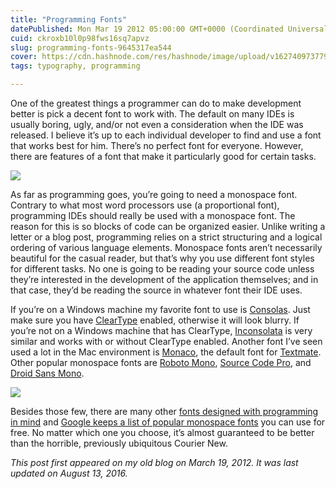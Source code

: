 ```yaml
---
title: "Programming Fonts"
datePublished: Mon Mar 19 2012 05:00:00 GMT+0000 (Coordinated Universal Time)
cuid: ckroxb10l0p98fws16sq7apvz
slug: programming-fonts-9645317ea544
cover: https://cdn.hashnode.com/res/hashnode/image/upload/v1627409737798/oolLYABwE.png
tags: typography, programming

---
```



One of the greatest things a programmer can do to make development better is pick a decent font to work with. The default on many IDEs is usually boring, ugly, and/or not even a consideration when the IDE was released. I believe it’s up to each individual developer to find and use a font that works best for him. There’s no perfect font for everyone. However, there are features of a font that make it particularly good for certain tasks.

![](https://cdn.hashnode.com/res/hashnode/image/upload/v1627409734956/5-vrhNyut.png)

As far as programming goes, you’re going to need a monospace font. Contrary to what most word processors use (a proportional font), programming IDEs should really be used with a monospace font. The reason for this is so blocks of code can be organized easier. Unlike writing a letter or a blog post, programming relies on a strict structuring and a logical ordering of various language elements. Monospace fonts aren’t necessarily beautiful for the casual reader, but that’s why you use different font styles for different tasks. No one is going to be reading your source code unless they’re interested in the development of the application themselves; and in that case, they’d be reading the source in whatever font their IDE uses.

If you’re on a Windows machine my favorite font to use is [Consolas](https://www.microsoft.com/en-us/download/details.aspx?displaylang=en&id=17879). Just make sure you have [ClearType](http://www.microsoft.com/typography/cleartypeinfo.mspx) enabled, otherwise it will look blurry. If you’re not on a Windows machine that has ClearType, [Inconsolata](http://levien.com/type/myfonts/inconsolata.html) is very similar and works with or without ClearType enabled. Another font I’ve seen used a lot in the Mac environment is [Monaco](https://en.wikipedia.org/wiki/Monaco_(typeface)), the default font for [Textmate](http://macromates.com/). Other popular monospace fonts are [Roboto Mono](https://fonts.google.com/specimen/Roboto+Mono), [Source Code Pro](https://fonts.google.com/specimen/Source+Code+Pro), and [Droid Sans Mono](https://fonts.google.com/specimen/Droid+Sans+Mono).

![](https://cdn.hashnode.com/res/hashnode/image/upload/v1627409736438/BU_z6o7f9.png)

Besides those few, there are many other [fonts designed with programming in mind](http://www.lowing.org/fonts/) and [Google keeps a list of popular monospace fonts](https://fonts.google.com/?category=Monospace&sort=popularity) you can use for free. No matter which one you choose, it’s almost guaranteed to be better than the horrible, previously ubiquitous Courier New.

*This post first appeared on my old blog on March 19, 2012. It was last updated on August 13, 2016.*